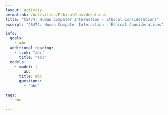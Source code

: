 ```yaml
---
layout: activity
permalink: /Activities/EthicalConsiderations
title: "CS474: Human Computer Interaction - Ethical Considerations"
excerpt: "CS474: Human Computer Interaction - Ethical Considerations"

info: 
  goals: 
    - abc
  additional_reading:
    - link: "abc"
      title: "abc"     
  models:
    - model: |
        abc
      title: abc
      questions:
        - "abc"

tags:
  - abc
  
---
```

